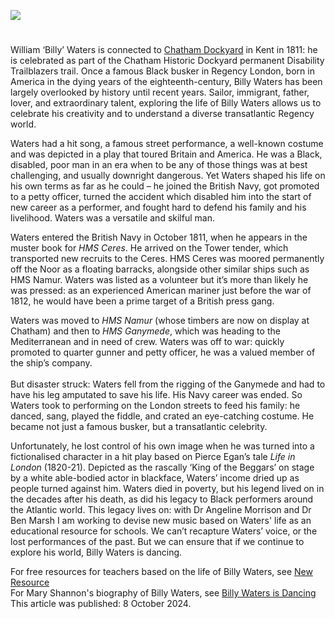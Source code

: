 <a href="https://www.kent-maps.online"><img src="https://kent-map.github.io/mdpress/juncture/ve-button.png"></a>
<param ve-config title="Billy Waters" author="Dr Mary L. Shannon" layout="vtl" 
banner="https://upload.wikimedia.org/wikipedia/commons/1/14/Joseph_Farington_%281747-1821%29_-_Chatham_Dockyard_-_BHC1782_-_Royal_Museums_Greenwich.jpg">

<param ve-map center="Q729006" zoom="12">

<!-- Historical map layers -->
<param ve-map-layer active allmaps allmaps-id="9a62ace9300b7b2e" title="Kent Ordnance Survey 1822">

#

William ‘Billy’ Waters is connected to [Chatham Dockyard](/19c/19c-chatham-dockyard) in Kent in 1811: he is celebrated as part of the Chatham Historic Dockyard permanent Disability Trailblazers trail. Once a famous Black busker in Regency London, born in America in the dying years of the eighteenth-century, Billy Waters has been largely overlooked by history until recent years. Sailor, immigrant, father, lover, and extraordinary talent, exploring the life of Billy Waters allows us to celebrate his creativity and to understand a diverse transatlantic Regency world. 

Waters had a hit song, a famous street performance, a well-known costume and was depicted in a play that toured Britain and America. He was a Black, disabled, poor man in an era when to be any of those things was at best challenging, and usually downright dangerous. Yet Waters shaped his life on his own terms as far as he could – he joined the British Navy, got promoted to a petty officer, turned the accident which disabled him into the start of new career as a performer, and fought hard to defend his family and his livelihood. Waters was a versatile and skilful man.
<param ve-image url="https://upload.wikimedia.org/wikipedia/commons/6/66/David_Wilkie_%281785-1841%29_-_Billy_Waters_%28c.1778%E2%80%931823%29_-_ZBA2427_-_Royal_Museums_Greenwich.jpg" label="Billy Waters" attribution="David Wilkie, Royal Museums Greenwich, Public domain, via Wikimedia Commons">

Waters entered the British Navy in October 1811, when he appears in the muster book for _HMS Ceres_. He arrived on the Tower tender, which transported new recruits to the Ceres. HMS Ceres was moored permanently off the Noor as a floating barracks, alongside other similar ships such as HMS Namur. Waters was listed as a volunteer but it’s more than likely he was pressed: as an experienced American mariner just before the war of 1812, he would have been a prime target of a British press gang.

Waters was moved to _HMS Namur_ (whose timbers are now on display at Chatham) and then to _HMS Ganymede_, which was heading to the Mediterranean and in need of crew. Waters was off to war: quickly promoted to quarter gunner and petty officer, he was a valued member of the ship’s company.
<br><br>
But disaster struck: Waters fell from the rigging of the Ganymede and had to have his leg amputated to save his life. His Navy career was ended. So Waters took to performing on the London streets to feed his family: he danced, sang, played the fiddle, and crated an eye-catching costume. He became not just a famous busker, but a transatlantic celebrity. 
<param ve-image url="https://upload.wikimedia.org/wikipedia/commons/2/22/Billy_Waters%2C_a_one-legged_busker._Coloured_engraving_by_T.L_Wellcome_V0007298.jpg" label="Billy Waters - a one legged busker" attribution="T. L. Busby, 1782–1838, via Wikimedia Commons" license="CC BY 4.0">

Unfortunately, he lost control of his own image when he was turned into a fictionalised character in a hit play based on Pierce Egan’s tale _Life in London_ (1820-21). Depicted as the rascally ‘King of the Beggars’ on stage by a white able-bodied actor in blackface, Waters’ income dried up as people turned against him. Waters died in poverty, but his legend lived on in the decades after his death, as did his legacy to Black performers around the Atlantic world. This legacy lives on: with Dr Angeline Morrison and Dr Ben Marsh I am working to devise new music based on Waters' life as an educational resource for schools. We can’t recapture Waters’ voice, or the lost performances of the past. But we can ensure that if we continue to explore his world, Billy Waters is dancing.
<param ve-image url="https://upload.wikimedia.org/wikipedia/commons/e/ec/Billy_Waters%2C_a_one_legged_busker%2C_in_a_crowded_London_stree_Wellcome_V0007299.jpg" label="Billy Waters in a crowded London street" attribution="Wellcome, via Wikimedia Commons" license="CC BY 4.0 ">

For free resources for teachers based on the life of Billy Waters, see [New Resource](https://ageofrevolution.org/new-resource-coming-in-autumn-2024/)
<br>
For Mary Shannon's biography of Billy Waters, see [Billy Waters is Dancing](https://yalebooks.co.uk/book/9780300267686/billy-waters-is-dancing/)
<br>
This article was published: 8 October 2024.
